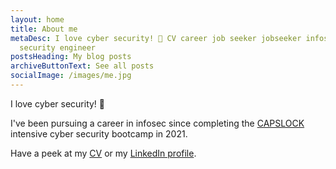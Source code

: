```yaml
---
layout: home
title: About me
metaDesc: I love cyber security! 🦾 CV career job seeker jobseeker infosec cloud
  security engineer
postsHeading: My blog posts
archiveButtonText: See all posts
socialImage: /images/me.jpg
---
```

I love cyber security! 🦾

I﻿'ve been pursuing a career in infosec since completing the [CAPSLOCK](https://capslock.ac/) intensive cyber security bootcamp in 2021.

Have a peek at my [CV](https://go.rikdeakin.uk/RDCV) or my [LinkedIn profile](https://go.rikdeakin.uk/RDin).
